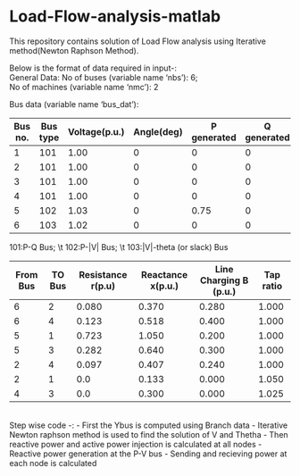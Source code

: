 # Load-Flow-analysis-matlab
This repository contains solution of Load Flow analysis using Iterative method(Newton Raphson Method). <br />

Below is the format of data required in input-:<br />
General Data:
No of buses (variable name ‘nbs’): 6;<br />
No of machines (variable name ‘nmc’): 2<br />

Bus data (variable name ‘bus_dat’):

| Bus no. | Bus type | Voltage(p.u.) | Angle(deg) | P generated | Q generated | P Load | Q Load |
| ------- | -------- | ------------- | ---------- | ----------- | ----------- | ------ | ------ |
| 1       | 101      | 1.00          | 0          | 0           | 0           | 0.55   | 0.13   |
| 2       | 101      | 1.00          | 0          | 0           | 0           | 0      | 0      |
| 3       | 101      | 1.00          | 0          | 0           | 0           | 0.30   | 0.18   |
| 4       | 101      | 1.00          | 0          | 0           | 0           | 0.50   | 0.05   |
| 5       | 102      | 1.03          | 0          | 0.75        | 0           | 0.30   | 0.10   |
| 6       | 103      | 1.02          | 0          | 0           | 0           | 0      | 0      |


101:P-Q Bus; \t 102:P-|V| Bus; \t 103:|V|-theta (or slack) Bus

|From Bus|TO Bus|Resistance r(p.u)|Reactance x(p.u.)|Line Charging B (p.u.)|Tap ratio|
|---|---|---|---|---|---|
|6|2|0.080|0.370|0.280|1.000|
|6|4|0.123|0.518|0.400|1.000|
|5|1|0.723|1.050|0.200|1.000|
|5|3|0.282|0.640|0.300|1.000|
|2|4|0.097|0.407|0.240|1.000|
|2|1|0.0|0.133|0.000|1.050|
|4|3|0.0|0.300|0.000|1.025|


<br />
Step wise code -:
- First the Ybus is computed using Branch data
- Iterative Newton raphson method is used to find the solution of V and Thetha
- Then reactive power and active power injection is calculated at all nodes
- Reactive power generation at the P-V bus
- Sending and recieving power at each node is calculated


